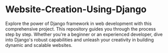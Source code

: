 # Website-Creation-Using-Django
Explore the power of Django framework in web development with this comprehensive project. This repository guides you through the process step by step. Whether you're a beginner or an experienced developer, dive into Django's robust capabilities and unleash your creativity in building dynamic and scalable websites.
